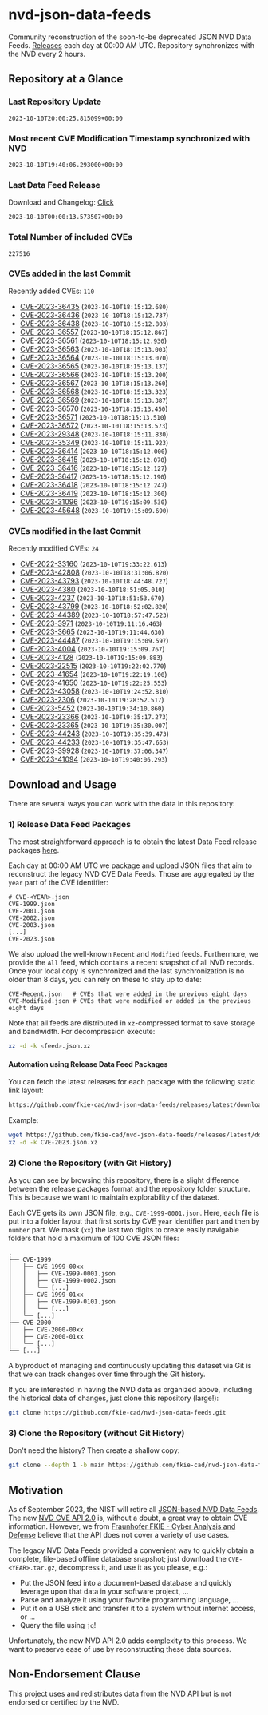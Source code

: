 # nvd-json-data-feeds

Community reconstruction of the soon-to-be deprecated JSON NVD Data Feeds. 
[Releases](https://github.com/fkie-cad/nvd-json-data-feeds/releases/latest) each day at 00:00 AM UTC.
Repository synchronizes with the NVD every 2 hours.

## Repository at a Glance

### Last Repository Update

```plain
2023-10-10T20:00:25.815099+00:00
```

### Most recent CVE Modification Timestamp synchronized with NVD

```plain
2023-10-10T19:40:06.293000+00:00
```

### Last Data Feed Release

Download and Changelog: [Click](https://github.com/fkie-cad/nvd-json-data-feeds/releases/latest)

```plain
2023-10-10T00:00:13.573507+00:00
```

### Total Number of included CVEs

```plain
227516
```

### CVEs added in the last Commit

Recently added CVEs: `110`

* [CVE-2023-36435](CVE-2023/CVE-2023-364xx/CVE-2023-36435.json) (`2023-10-10T18:15:12.680`)
* [CVE-2023-36436](CVE-2023/CVE-2023-364xx/CVE-2023-36436.json) (`2023-10-10T18:15:12.737`)
* [CVE-2023-36438](CVE-2023/CVE-2023-364xx/CVE-2023-36438.json) (`2023-10-10T18:15:12.803`)
* [CVE-2023-36557](CVE-2023/CVE-2023-365xx/CVE-2023-36557.json) (`2023-10-10T18:15:12.867`)
* [CVE-2023-36561](CVE-2023/CVE-2023-365xx/CVE-2023-36561.json) (`2023-10-10T18:15:12.930`)
* [CVE-2023-36563](CVE-2023/CVE-2023-365xx/CVE-2023-36563.json) (`2023-10-10T18:15:13.003`)
* [CVE-2023-36564](CVE-2023/CVE-2023-365xx/CVE-2023-36564.json) (`2023-10-10T18:15:13.070`)
* [CVE-2023-36565](CVE-2023/CVE-2023-365xx/CVE-2023-36565.json) (`2023-10-10T18:15:13.137`)
* [CVE-2023-36566](CVE-2023/CVE-2023-365xx/CVE-2023-36566.json) (`2023-10-10T18:15:13.200`)
* [CVE-2023-36567](CVE-2023/CVE-2023-365xx/CVE-2023-36567.json) (`2023-10-10T18:15:13.260`)
* [CVE-2023-36568](CVE-2023/CVE-2023-365xx/CVE-2023-36568.json) (`2023-10-10T18:15:13.323`)
* [CVE-2023-36569](CVE-2023/CVE-2023-365xx/CVE-2023-36569.json) (`2023-10-10T18:15:13.387`)
* [CVE-2023-36570](CVE-2023/CVE-2023-365xx/CVE-2023-36570.json) (`2023-10-10T18:15:13.450`)
* [CVE-2023-36571](CVE-2023/CVE-2023-365xx/CVE-2023-36571.json) (`2023-10-10T18:15:13.510`)
* [CVE-2023-36572](CVE-2023/CVE-2023-365xx/CVE-2023-36572.json) (`2023-10-10T18:15:13.573`)
* [CVE-2023-29348](CVE-2023/CVE-2023-293xx/CVE-2023-29348.json) (`2023-10-10T18:15:11.830`)
* [CVE-2023-35349](CVE-2023/CVE-2023-353xx/CVE-2023-35349.json) (`2023-10-10T18:15:11.923`)
* [CVE-2023-36414](CVE-2023/CVE-2023-364xx/CVE-2023-36414.json) (`2023-10-10T18:15:12.000`)
* [CVE-2023-36415](CVE-2023/CVE-2023-364xx/CVE-2023-36415.json) (`2023-10-10T18:15:12.070`)
* [CVE-2023-36416](CVE-2023/CVE-2023-364xx/CVE-2023-36416.json) (`2023-10-10T18:15:12.127`)
* [CVE-2023-36417](CVE-2023/CVE-2023-364xx/CVE-2023-36417.json) (`2023-10-10T18:15:12.190`)
* [CVE-2023-36418](CVE-2023/CVE-2023-364xx/CVE-2023-36418.json) (`2023-10-10T18:15:12.247`)
* [CVE-2023-36419](CVE-2023/CVE-2023-364xx/CVE-2023-36419.json) (`2023-10-10T18:15:12.300`)
* [CVE-2023-31096](CVE-2023/CVE-2023-310xx/CVE-2023-31096.json) (`2023-10-10T19:15:09.530`)
* [CVE-2023-45648](CVE-2023/CVE-2023-456xx/CVE-2023-45648.json) (`2023-10-10T19:15:09.690`)


### CVEs modified in the last Commit

Recently modified CVEs: `24`

* [CVE-2022-33160](CVE-2022/CVE-2022-331xx/CVE-2022-33160.json) (`2023-10-10T19:33:22.613`)
* [CVE-2023-42808](CVE-2023/CVE-2023-428xx/CVE-2023-42808.json) (`2023-10-10T18:31:06.820`)
* [CVE-2023-43793](CVE-2023/CVE-2023-437xx/CVE-2023-43793.json) (`2023-10-10T18:44:48.727`)
* [CVE-2023-4380](CVE-2023/CVE-2023-43xx/CVE-2023-4380.json) (`2023-10-10T18:51:05.010`)
* [CVE-2023-4237](CVE-2023/CVE-2023-42xx/CVE-2023-4237.json) (`2023-10-10T18:51:53.670`)
* [CVE-2023-43799](CVE-2023/CVE-2023-437xx/CVE-2023-43799.json) (`2023-10-10T18:52:02.820`)
* [CVE-2023-44389](CVE-2023/CVE-2023-443xx/CVE-2023-44389.json) (`2023-10-10T18:57:47.523`)
* [CVE-2023-3971](CVE-2023/CVE-2023-39xx/CVE-2023-3971.json) (`2023-10-10T19:11:16.463`)
* [CVE-2023-3665](CVE-2023/CVE-2023-36xx/CVE-2023-3665.json) (`2023-10-10T19:11:44.630`)
* [CVE-2023-44487](CVE-2023/CVE-2023-444xx/CVE-2023-44487.json) (`2023-10-10T19:15:09.597`)
* [CVE-2023-4004](CVE-2023/CVE-2023-40xx/CVE-2023-4004.json) (`2023-10-10T19:15:09.767`)
* [CVE-2023-4128](CVE-2023/CVE-2023-41xx/CVE-2023-4128.json) (`2023-10-10T19:15:09.883`)
* [CVE-2023-22515](CVE-2023/CVE-2023-225xx/CVE-2023-22515.json) (`2023-10-10T19:22:02.770`)
* [CVE-2023-41654](CVE-2023/CVE-2023-416xx/CVE-2023-41654.json) (`2023-10-10T19:22:19.100`)
* [CVE-2023-41650](CVE-2023/CVE-2023-416xx/CVE-2023-41650.json) (`2023-10-10T19:22:25.553`)
* [CVE-2023-43058](CVE-2023/CVE-2023-430xx/CVE-2023-43058.json) (`2023-10-10T19:24:52.810`)
* [CVE-2023-2306](CVE-2023/CVE-2023-23xx/CVE-2023-2306.json) (`2023-10-10T19:28:52.517`)
* [CVE-2023-5452](CVE-2023/CVE-2023-54xx/CVE-2023-5452.json) (`2023-10-10T19:34:10.860`)
* [CVE-2023-23366](CVE-2023/CVE-2023-233xx/CVE-2023-23366.json) (`2023-10-10T19:35:17.273`)
* [CVE-2023-23365](CVE-2023/CVE-2023-233xx/CVE-2023-23365.json) (`2023-10-10T19:35:30.007`)
* [CVE-2023-44243](CVE-2023/CVE-2023-442xx/CVE-2023-44243.json) (`2023-10-10T19:35:39.473`)
* [CVE-2023-44233](CVE-2023/CVE-2023-442xx/CVE-2023-44233.json) (`2023-10-10T19:35:47.653`)
* [CVE-2023-39928](CVE-2023/CVE-2023-399xx/CVE-2023-39928.json) (`2023-10-10T19:37:06.347`)
* [CVE-2023-41094](CVE-2023/CVE-2023-410xx/CVE-2023-41094.json) (`2023-10-10T19:40:06.293`)


## Download and Usage

There are several ways you can work with the data in this repository:

### 1) Release Data Feed Packages

The most straightforward approach is to obtain the latest Data Feed release packages [here](https://github.com/fkie-cad/nvd-json-data-feeds/releases/latest).

Each day at 00:00 AM UTC we package and upload JSON files that aim to reconstruct the legacy NVD CVE Data Feeds.
Those are aggregated by the `year` part of the CVE identifier:

```
# CVE-<YEAR>.json
CVE-1999.json
CVE-2001.json
CVE-2002.json
CVE-2003.json
[...]
CVE-2023.json
```

We also upload the well-known `Recent` and `Modified` feeds.
Furthermore, we provide the `All` feed, which contains a recent snapshot of all NVD records.
Once your local copy is synchronized and the last synchronization is no older than 8 days, you can rely on these to stay up to date:

```plain
CVE-Recent.json   # CVEs that were added in the previous eight days
CVE-Modified.json # CVEs that were modified or added in the previous eight days
```

Note that all feeds are distributed in `xz`-compressed format to save storage and bandwidth.
For decompression execute:

```sh
xz -d -k <feed>.json.xz
```


#### Automation using Release Data Feed Packages

You can fetch the latest releases for each package with the following static link layout:

```sh
https://github.com/fkie-cad/nvd-json-data-feeds/releases/latest/download/CVE-<YEAR>.json.xz
```

Example:

```sh
wget https://github.com/fkie-cad/nvd-json-data-feeds/releases/latest/download/CVE-2023.json.xz
xz -d -k CVE-2023.json.xz
```

### 2) Clone the Repository (with Git History)

As you can see by browsing this repository, there is a slight difference between the release packages format and the repository folder structure.
This is because we want to maintain explorability of the dataset.

Each CVE gets its own JSON file, e.g., `CVE-1999-0001.json`.
Here, each file is put into a folder layout that first sorts by CVE `year` identifier part and then by `number` part.
We mask (`xx`) the last two digits to create easily navigable folders that hold a maximum of 100 CVE JSON files:

```plain
.
├── CVE-1999
│   ├── CVE-1999-00xx
│   │   ├── CVE-1999-0001.json
│   │   ├── CVE-1999-0002.json
│   │   └── [...]
│   ├── CVE-1999-01xx
│   │   ├── CVE-1999-0101.json
│   │   └── [...]
│   └── [...]
├── CVE-2000
│   ├── CVE-2000-00xx
│   ├── CVE-2000-01xx
│   └── [...]
└── [...]
```

A byproduct of managing and continuously updating this dataset via Git is that we can track changes over time through the Git history.

If you are interested in having the NVD data as organized above, including the historical data of changes, just clone this repository (large!):

```sh
git clone https://github.com/fkie-cad/nvd-json-data-feeds.git
```

### 3) Clone the Repository (without Git History)

Don't need the history? Then create a shallow copy:

```sh
git clone --depth 1 -b main https://github.com/fkie-cad/nvd-json-data-feeds.git
```

## Motivation

As of September 2023, the NIST will retire all [JSON-based NVD Data Feeds](https://nvd.nist.gov/vuln/data-feeds#divRetirementBanner-1).
The new [NVD CVE API 2.0](https://nvd.nist.gov/developers/vulnerabilities) is, without a doubt, a great way to obtain CVE information.
However, we from [Fraunhofer FKIE - Cyber Analysis and Defense](https://www.fkie.fraunhofer.de/en/departments/cad.html) believe that the API does not cover a variety of use cases.

The legacy NVD Data Feeds provided a convenient way to quickly obtain a complete, file-based offline database snapshot; just download the `CVE-<YEAR>.tar.gz`, decompress it, and use it as you please, e.g.:

* Put the JSON feed into a document-based database and quickly leverage upon that data in your software project, ...
* Parse and analyze it using your favorite programming language, ...
* Put it on a USB stick and transfer it to a system without internet access, or ...
* Query the file using `jq`!

Unfortunately, the new NVD API 2.0 adds complexity to this process.
We want to preserve ease of use by reconstructing these data sources.

## Non-Endorsement Clause

This project uses and redistributes data from the NVD API but is not endorsed or certified by the NVD.